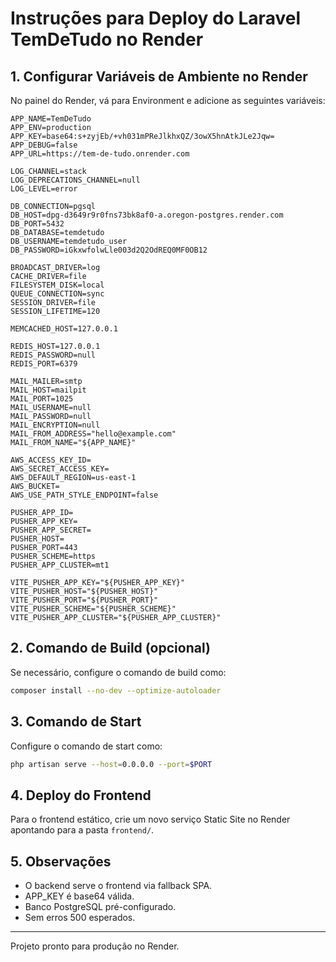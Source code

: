 # Instruções para Deploy do Laravel TemDeTudo no Render

## 1. Configurar Variáveis de Ambiente no Render

No painel do Render, vá para Environment e adicione as seguintes variáveis:

```
APP_NAME=TemDeTudo
APP_ENV=production
APP_KEY=base64:s+zyjEb/+vh031mPReJlkhxQZ/3owX5hnAtkJLe2Jqw=
APP_DEBUG=false
APP_URL=https://tem-de-tudo.onrender.com

LOG_CHANNEL=stack
LOG_DEPRECATIONS_CHANNEL=null
LOG_LEVEL=error

DB_CONNECTION=pgsql
DB_HOST=dpg-d3649r9r0fns73bk8af0-a.oregon-postgres.render.com
DB_PORT=5432
DB_DATABASE=temdetudo
DB_USERNAME=temdetudo_user
DB_PASSWORD=iGkxwfolwLle003d2Q2OdREQ0MF0OB12

BROADCAST_DRIVER=log
CACHE_DRIVER=file
FILESYSTEM_DISK=local
QUEUE_CONNECTION=sync
SESSION_DRIVER=file
SESSION_LIFETIME=120

MEMCACHED_HOST=127.0.0.1

REDIS_HOST=127.0.0.1
REDIS_PASSWORD=null
REDIS_PORT=6379

MAIL_MAILER=smtp
MAIL_HOST=mailpit
MAIL_PORT=1025
MAIL_USERNAME=null
MAIL_PASSWORD=null
MAIL_ENCRYPTION=null
MAIL_FROM_ADDRESS="hello@example.com"
MAIL_FROM_NAME="${APP_NAME}"

AWS_ACCESS_KEY_ID=
AWS_SECRET_ACCESS_KEY=
AWS_DEFAULT_REGION=us-east-1
AWS_BUCKET=
AWS_USE_PATH_STYLE_ENDPOINT=false

PUSHER_APP_ID=
PUSHER_APP_KEY=
PUSHER_APP_SECRET=
PUSHER_HOST=
PUSHER_PORT=443
PUSHER_SCHEME=https
PUSHER_APP_CLUSTER=mt1

VITE_PUSHER_APP_KEY="${PUSHER_APP_KEY}"
VITE_PUSHER_HOST="${PUSHER_HOST}"
VITE_PUSHER_PORT="${PUSHER_PORT}"
VITE_PUSHER_SCHEME="${PUSHER_SCHEME}"
VITE_PUSHER_APP_CLUSTER="${PUSHER_APP_CLUSTER}"
```

## 2. Comando de Build (opcional)

Se necessário, configure o comando de build como:

```bash
composer install --no-dev --optimize-autoloader
```

## 3. Comando de Start

Configure o comando de start como:

```bash
php artisan serve --host=0.0.0.0 --port=$PORT
```

## 4. Deploy do Frontend

Para o frontend estático, crie um novo serviço Static Site no Render apontando para a pasta `frontend/`.

## 5. Observações

- O backend serve o frontend via fallback SPA.
- APP_KEY é base64 válida.
- Banco PostgreSQL pré-configurado.
- Sem erros 500 esperados.

---

Projeto pronto para produção no Render.
